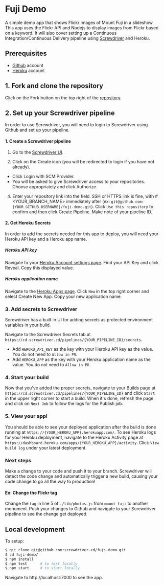 # Fuji Demo

A simple demo app that shows Flickr images of Mount Fuji in a slideshow. This app uses the Flickr API and Nodejs to display images from Flickr based on a keyword. It will also cover setting up a Continuous Integration/Continuous Delivery pipeline using [Screwdriver](http://screwdriver.cd) and Heroku.

## Prerequisites
- [Github](https://github.com) account
- [Heroku](https://www.heroku.com) account

## 1. Fork and clone the repository
Click on the Fork button on the top right of the [repository](https://github.com/screwdriver-cd/fuji-demo).

## 2. Set up your Screwdriver pipeline
In order to use Screwdriver, you will need to login to Screwdriver using Github and set up your pipeline.

#### 1. Create a Screwdriver pipeline

1. Go to the [Screwdriver UI](https://cd.screwdriver.cd).

2. Click on the Create icon (you will be redirected to login if you have not already).

  - Click Login with SCM Provider.
  - You will be asked to give Screwdriver access to your repositories. Choose appropriately and click Authorize.

4. Enter your repository link into the field. SSH or HTTPS link is fine, with #<YOUR_BRANCH_NAME> immediately after (ex: `git@github.com:{YOUR_GITHUB_USERNAME}/fuji-demo.git`). Click `Use this repository` to confirm and then click Create Pipeline. Make note of your pipeline ID.

#### 2. Get Heroku Secrets
In order to add the secrets needed for this app to deploy, you will need your Heroku API key and a Heroku app name.

##### Heroku API key
Navigate to your [Heroku Account settings page](https://dashboard.heroku.com/account). Find your API Key and click Reveal. Copy this displayed value.

##### Heroku application name
Navigate to the [Heroku Apps page](https://dashboard.heroku.com/apps). Click `New` in the top right corner and select Create New App. Copy your new application name.

### 3. Add secrets to Screwdriver
Screwdriver has a built in UI for adding secrets as protected environment variables in your build.

Navigate to the Screwdriver Secrets tab at `https://cd.screwdriver.cd/pipelines/{YOUR_PIPELINE_ID}/secrets`.
- Add `HEROKU_API_KEY` as the key with your Heroku API key as the value. You do not need to `Allow in PR`.
- Add `HEROKU_APP` as the key with your Heroku application name as the value. You do not need to `Allow in PR`.

### 4. Start your build
Now that you've added the proper secrets, navigate to your Builds page at `https://cd.screwdriver.cd/pipelines/{YOUR_PIPELINE_ID}` and click `Start` in the upper right corner to start a build. When it's done, refresh the page and click on `Next Job` to follow the logs for the Publish job.

### 5. View your app!
You should be able to see your deployed application after the build is done running at `https://{YOUR_HEROKU_APP}.herokuapp.com/`. To see Heroku logs for your Heroku deployment, navigate to the Heroku Activity page at `https://dashboard.heroku.com/apps/{YOUR_HEROKU_APP}/activity`. Click `View build log` under your latest deployment.

### Next steps
Make a change to your code and push it to your branch. Screwdriver will detect the code change and automatically trigger a new build, causing your code change to go all the way to production!

#### Ex: Change the Flickr tag
Change the `tag` in line 5 of `./lib/photos.js` from `mount fuji` to another monument. Push your changes to Github and navigate to your Screwdriver pipeline to see the change get deployed.

## Local development
To setup:
```bash
$ git clone git@github.com:screwdriver-cd/fuji-demo.git
$ cd fuji-demo/
$ npm install
$ npm test      # to test locally
$ npm start     # to start locally
```
Navigate to http://localhost:7000 to see the app.